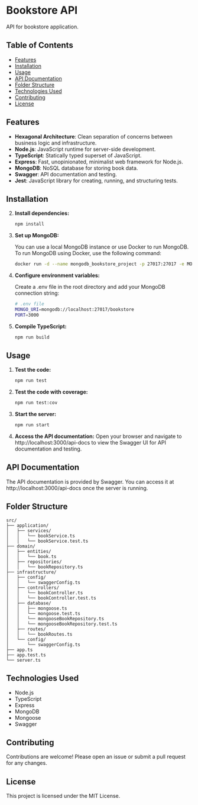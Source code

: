 # Bookstore API

API for bookstore application.

## Table of Contents

- [Features](#features)
- [Installation](#installation)
- [Usage](#usage)
- [API Documentation](#api-documentation)
- [Folder Structure](#folder-structure)
- [Technologies Used](#technologies-used)
- [Contributing](#contributing)
- [License](#license)


## Features

- **Hexagonal Architecture**: Clean separation of concerns between business logic and infrastructure.
- **Node.js**: JavaScript runtime for server-side development.
- **TypeScript**: Statically typed superset of JavaScript.
- **Express**: Fast, unopinionated, minimalist web framework for Node.js.
- **MongoDB**: NoSQL database for storing book data.
- **Swagger**: API documentation and testing.
- **Jest**: JavaScript library for creating, running, and structuring tests.

## Installation



2. **Install dependencies:**

	```bash
	npm install

3. **Set up MongoDB:**

    You can use a local MongoDB instance or use Docker to run MongoDB. To run MongoDB using Docker,       use the following command:

	```bash
	docker run -d --name mongodb_bookstore_project -p 27017:27017 -e MONGO_INITDB_DATABASE=bookstore mongo

4. **Configure environment variables:**

    Create a .env file in the root directory and add your MongoDB connection string:

    ```bash
    # .env file
    MONGO_URI=mongodb://localhost:27017/bookstore
    PORT=3000

5. **Compile TypeScript:**

    ```bash
    npm run build

## Usage

1. **Test the code:**

    ```bash
    npm run test

2. **Test the code with coverage:**

    ```bash
    npm run test:cov

3. **Start the server:**

    ```bash
    npm run start

4. **Access the API documentation:**
Open your browser and navigate to http://localhost:3000/api-docs to view the Swagger UI for API documentation and testing.

## API Documentation
The API documentation is provided by Swagger. You can access it at http://localhost:3000/api-docs once the server is running.

## Folder Structure
```arduino
src/
├── application/
│   ├── services/
│   │   └── bookService.ts
│   │   └── bookService.test.ts
├── domain/
│   ├── entities/
│   │   └── book.ts
│   ├── repositories/
│   │   └── bookRepository.ts
├── infrastructure/
│   ├── config/
│   │   └── swaggerConfig.ts
│   ├── controllers/
│   │   └── bookController.ts
│   │   └── bookController.test.ts
│   ├── database/
│   │   ├── mongoose.ts
│   │   └── mongoose.test.ts
│   │   └── mongooseBookRepository.ts
│   │   └── mongooseBookRepository.test.ts
│   ├── routes/
│   │   └── bookRoutes.ts
│   └── config/
│       └── swaggerConfig.ts
├── app.ts
├── app.test.ts
└── server.ts
```

## Technologies Used
- Node.js
- TypeScript
- Express
- MongoDB
- Mongoose
- Swagger

## Contributing
Contributions are welcome! Please open an issue or submit a pull request for any changes.

## License
This project is licensed under the MIT License.